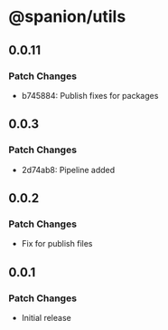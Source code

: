 # @spanion/utils

## 0.0.11

### Patch Changes

- b745884: Publish fixes for packages

## 0.0.3

### Patch Changes

- 2d74ab8: Pipeline added

## 0.0.2

### Patch Changes

- Fix for publish files

## 0.0.1

### Patch Changes

- Initial release
